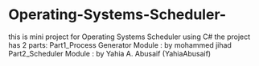 # Operating-Systems-Scheduler-
this is mini project for Operating Systems Scheduler  using C#
the project has 2 parts:
Part1_Process Generator Module : by mohammed jihad 
Part2_Scheduler Module : by Yahia A. Abusaif (YahiaAbusaif)
